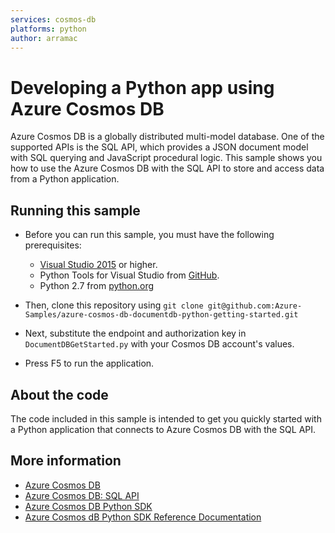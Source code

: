 ```yaml
---
services: cosmos-db
platforms: python
author: arramac
---
```


# Developing a Python app using Azure Cosmos DB
Azure Cosmos DB is a globally distributed multi-model database. One of the supported APIs is the SQL API, which provides a JSON document model with SQL querying and JavaScript procedural logic. This sample shows you how to use the Azure Cosmos DB with the SQL API to store and access data from a Python application.

## Running this sample

* Before you can run this sample, you must have the following prerequisites:
    * [Visual Studio 2015](http://www.visualstudio.com/) or higher.
    * Python Tools for Visual Studio from [GitHub](http://microsoft.github.io/PTVS/).
    * Python 2.7 from [python.org](https://www.python.org/downloads/release/python-2712/)

* Then, clone this repository using `git clone git@github.com:Azure-Samples/azure-cosmos-db-documentdb-python-getting-started.git`

* Next, substitute the endpoint and authorization key in `DocumentDBGetStarted.py` with your Cosmos DB account's values. 

* Press F5 to run the application.

## About the code
The code included in this sample is intended to get you quickly started with a Python application that connects to Azure Cosmos DB with the SQL API.

## More information

- [Azure Cosmos DB](https://docs.microsoft.com/azure/cosmos-db/introduction)
- [Azure Cosmos DB: SQL API](https://docs.microsoft.com/azure/cosmos-db/sql-api-introduction)
- [Azure Cosmos DB Python SDK](https://docs.microsoft.com/azure/cosmos-db/sql-api-sdk-python)
- [Azure Cosmos dB Python SDK Reference Documentation](http://azure.github.io/azure-documentdb-python/)

